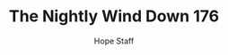 ---
image: /assets/img/nwd/176_nwd_psalm_103_13_esv.png
title: The Nightly Wind Down 176
number: 176
categories:
  - The Nightly Wind Down
author: Hope Staff
notes: The Nightly Wind Down 176
embed: >-
  EMBED_GOES_HERE
transcript: >-
  SOME LINES OF TEXT START HERE
---